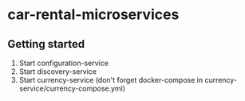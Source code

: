 # car-rental-microservices

## Getting started

1. Start configuration-service
2. Start discovery-service
3. Start currency-service (don't forget docker-compose in currency-service/currency-compose.yml)